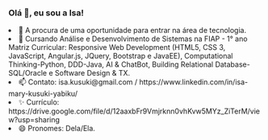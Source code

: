 ### Olá 👋, eu sou a Isa!

<!--
**isamary10/isamary10** is a ✨ _special_ ✨ repository because its `README.md` (this file) appears on your GitHub profile.


Here are some ideas to get you started:
--!>
<li> 🔭 A procura de uma oportunidade para entrar na área de tecnologia. <br>
<li> 🌱 Cursando Análise e Desenvolvimento de Sistemas na FIAP - 1° ano Matriz Curricular: Responsive Web Development (HTML5, CSS 3, JavaScript, Angular.js, JQuery, Bootstrap e JavaEE), Computational Thinking-Python, DDD-Java, AI & ChatBot, Building Relational Database-SQL/Oracle e Software Design & TX.<br>
<li> 📫 Contato: isa.kusuki@gmail.com / https://www.linkedin.com/in/isa-mary-kusuki-yabiku/ <br>
<li> ✨ Currículo: https://drive.google.com/file/d/12aaxbFr9Vmjrknn0vhKvw5MYz_ZiTerM/view?usp=sharing
<li> 😄 Pronomes: Dela/Ela.

